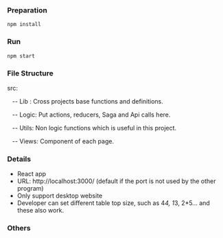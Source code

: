 ### Preparation

```npm install```

### Run

```npm start```

### File Structure

src: 
 
 &nbsp;&nbsp; -- Lib : Cross projects base functions and definitions.
 
 &nbsp;&nbsp; -- Logic: Put actions, reducers, Saga and Api calls here.

 &nbsp;&nbsp; -- Utils: Non logic functions which is useful in this project.
 
 &nbsp;&nbsp; -- Views: Component of each page.
 
 ### Details
 * React app
 * URL: http://localhost:3000/  (default if the port is not used by the other program)
 * Only support desktop website
 * Developer can set different table top size, such as 4*4, 1*3, 2*5... and these also work.
 
 ### Others